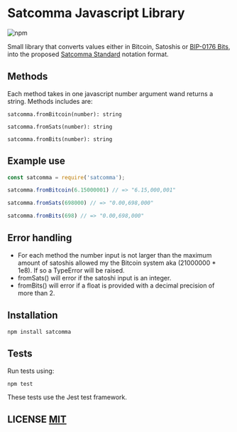 # Satcomma Javascript Library
![npm](https://img.shields.io/npm/v/satcomma)

Small library that converts values either in Bitcoin, Satoshis or [BIP-0176 Bits](https://github.com/bitcoin/bips/blob/master/bip-0176.mediawiki), into the proposed [Satcomma Standard](https://medium.com/coinmonks/the-satcomma-standard-89f1e7c2aede) notation format.

## Methods
Each method takes in one javascript number argument wand returns a string. Methods includes are:
```
satcomma.fromBitcoin(number): string
```
```
satcomma.fromSats(number): string
```
```
satcomma.fromBits(number): string
```

## Example use

```Javascript
const satcomma = require('satcomma');

satcomma.fromBitcoin(6.15000001) // => "6.15,000,001"

satcomma.fromSats(698000) // => "0.00,698,000"

satcomma.fromBits(698) // => "0.00,698,000"
```

## Error handling
- For each method the number input is not larger than the maximum amount of satoshis allowed my the Bitcoin system aka (21000000 * 1e8). If so a TypeError will be raised.
- fromSats() will error if the satoshi input is an integer.
- fromBits() will error if a float is provided with a decimal precision of more than 2.

## Installation

```
npm install satcomma
```

## Tests
Run tests using:

```
npm test
```
These tests use the Jest test framework.

## LICENSE [MIT](LICENSE)